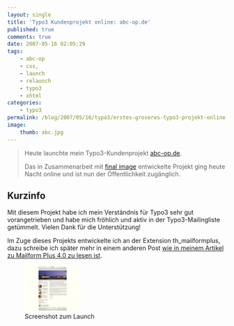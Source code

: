 ```yaml
---
layout: single
title: 'Typo3 Kundenprojekt online: abc-op.de'
published: true
comments: true
date: 2007-05-16 02:05:29
tags:
    - abc-op
    - css,
    - launch
    - relaunch
    - typo3
    - xhtml
categories:
    - typo3
permalink: /blog/2007/05/16/typo3/erstes-groseres-typo3-projekt-online-abc-opde
image:
    thumb: abc.jpg
---
```

> Heute launchte mein Typo3-Kundenprojekt [abc-op.de](http://abc-op.de).
> 
> Das in Zusammenarbeit mit [final image][1] entwickelte Projekt ging heute Nacht online und ist nun der Öffentlichkeit zugänglich.

## Kurzinfo

Mit diesem Projekt habe ich mein Verständnis für Typo3 sehr gut vorangetrieben und habe mich fröhlich und aktiv in der 
Typo3-Mailingliste getümmelt. Vielen Dank für die Unterstützung!

Im Zuge dieses Projekts entwickelte ich an der Extension th_mailformplus, dazu schreibe ich später mehr in einem
 anderen Post [wie in meinem Artikel zu Mailform Plus 4.0 zu lesen ist][2].

<figure>
	<a href="/images/abc.png"><img src="/images/abc.thumbnail.png"></a>
	<figcaption>Screenshot zum Launch</figcaption>
</figure>

 [1]: http://www.final-image.de/
 [2]: /blog/2007/05/22/typo3/mailformplus-40-die-flexible-typo3-mailformular-extension-geht-mit-mir-in-die-vierte-runde/ "Artikel in diesem Fenster öffnen"